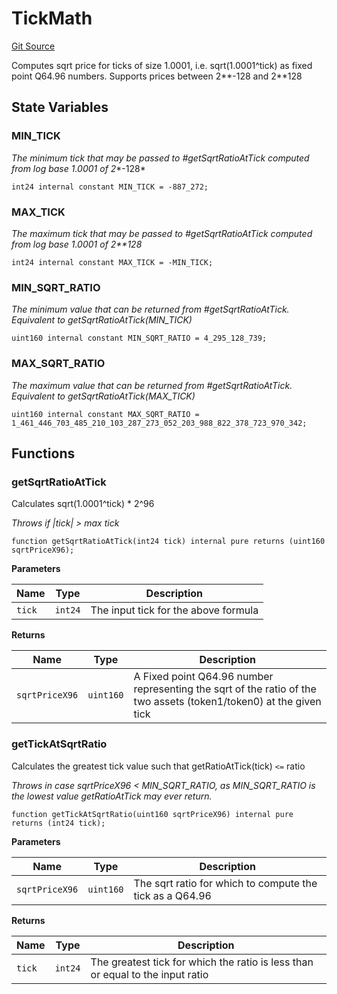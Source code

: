# TickMath
[Git Source](https://github.com/Ammalgam-Protocol/core-v1/blob/c2398bc2cc7b9fe383b005349741b4aa61a1c292/contracts/libraries/TickMath.sol)

Computes sqrt price for ticks of size 1.0001, i.e. sqrt(1.0001^tick) as fixed point Q64.96 numbers. Supports
prices between 2**-128 and 2**128


## State Variables
### MIN_TICK
*The minimum tick that may be passed to #getSqrtRatioAtTick computed from log base 1.0001 of 2**-128*


```solidity
int24 internal constant MIN_TICK = -887_272;
```


### MAX_TICK
*The maximum tick that may be passed to #getSqrtRatioAtTick computed from log base 1.0001 of 2**128*


```solidity
int24 internal constant MAX_TICK = -MIN_TICK;
```


### MIN_SQRT_RATIO
*The minimum value that can be returned from #getSqrtRatioAtTick. Equivalent to getSqrtRatioAtTick(MIN_TICK)*


```solidity
uint160 internal constant MIN_SQRT_RATIO = 4_295_128_739;
```


### MAX_SQRT_RATIO
*The maximum value that can be returned from #getSqrtRatioAtTick. Equivalent to getSqrtRatioAtTick(MAX_TICK)*


```solidity
uint160 internal constant MAX_SQRT_RATIO = 1_461_446_703_485_210_103_287_273_052_203_988_822_378_723_970_342;
```


## Functions
### getSqrtRatioAtTick

Calculates sqrt(1.0001^tick) * 2^96

*Throws if |tick| > max tick*


```solidity
function getSqrtRatioAtTick(int24 tick) internal pure returns (uint160 sqrtPriceX96);
```
**Parameters**

|Name|Type|Description|
|----|----|-----------|
|`tick`|`int24`|The input tick for the above formula|

**Returns**

|Name|Type|Description|
|----|----|-----------|
|`sqrtPriceX96`|`uint160`|A Fixed point Q64.96 number representing the sqrt of the ratio of the two assets (token1/token0) at the given tick|


### getTickAtSqrtRatio

Calculates the greatest tick value such that getRatioAtTick(tick) `<=` ratio

*Throws in case sqrtPriceX96 < MIN_SQRT_RATIO, as MIN_SQRT_RATIO is the lowest value getRatioAtTick may
ever return.*


```solidity
function getTickAtSqrtRatio(uint160 sqrtPriceX96) internal pure returns (int24 tick);
```
**Parameters**

|Name|Type|Description|
|----|----|-----------|
|`sqrtPriceX96`|`uint160`|The sqrt ratio for which to compute the tick as a Q64.96|

**Returns**

|Name|Type|Description|
|----|----|-----------|
|`tick`|`int24`|The greatest tick for which the ratio is less than or equal to the input ratio|



